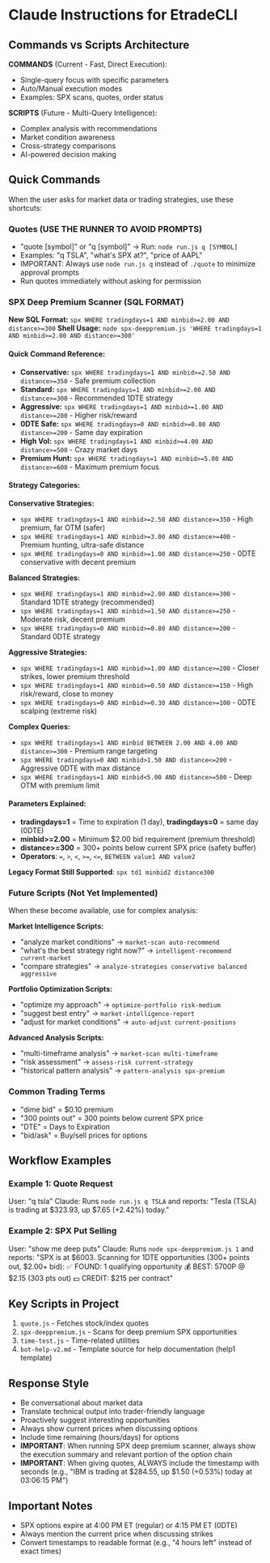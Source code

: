 # Claude Instructions for EtradeCLI

## Commands vs Scripts Architecture

**COMMANDS** (Current - Fast, Direct Execution):
- Single-query focus with specific parameters
- Auto/Manual execution modes  
- Examples: SPX scans, quotes, order status

**SCRIPTS** (Future - Multi-Query Intelligence):
- Complex analysis with recommendations
- Market condition awareness
- Cross-strategy comparisons
- AI-powered decision making

## Quick Commands

When the user asks for market data or trading strategies, use these shortcuts:

### Quotes (USE THE RUNNER TO AVOID PROMPTS)
- "quote [symbol]" or "q [symbol]" → Run: `node run.js q [SYMBOL]`
- Examples: "q TSLA", "what's SPX at?", "price of AAPL"
- IMPORTANT: Always use `node run.js q` instead of `./quote` to minimize approval prompts
- Run quotes immediately without asking for permission


### SPX Deep Premium Scanner (SQL FORMAT)
**New SQL Format:** `spx WHERE tradingdays=1 AND minbid>=2.00 AND distance>=300`
**Shell Usage:** `node spx-deeppremium.js 'WHERE tradingdays=1 AND minbid>=2.00 AND distance>=300'`

#### Quick Command Reference:
- **Conservative:** `spx WHERE tradingdays=1 AND minbid>=2.50 AND distance>=350` - Safe premium collection
- **Standard:** `spx WHERE tradingdays=1 AND minbid>=2.00 AND distance>=300` - Recommended 1DTE strategy  
- **Aggressive:** `spx WHERE tradingdays=1 AND minbid>=1.00 AND distance>=200` - Higher risk/reward
- **0DTE Safe:** `spx WHERE tradingdays=0 AND minbid>=0.80 AND distance>=200` - Same day expiration
- **High Vol:** `spx WHERE tradingdays=1 AND minbid>=4.00 AND distance>=500` - Crazy market days
- **Premium Hunt:** `spx WHERE tradingdays=1 AND minbid>=5.00 AND distance>=600` - Maximum premium focus

#### Strategy Categories:
**Conservative Strategies:**
- `spx WHERE tradingdays=1 AND minbid>=2.50 AND distance>=350` - High premium, far OTM (safer)
- `spx WHERE tradingdays=1 AND minbid>=3.00 AND distance>=400` - Premium hunting, ultra-safe distance
- `spx WHERE tradingdays=0 AND minbid>=1.00 AND distance>=250` - 0DTE conservative with decent premium

**Balanced Strategies:**
- `spx WHERE tradingdays=1 AND minbid>=2.00 AND distance>=300` - Standard 1DTE strategy (recommended)
- `spx WHERE tradingdays=1 AND minbid>=1.50 AND distance>=250` - Moderate risk, decent premium
- `spx WHERE tradingdays=0 AND minbid>=0.80 AND distance>=200` - Standard 0DTE strategy

**Aggressive Strategies:**
- `spx WHERE tradingdays=1 AND minbid>=1.00 AND distance>=200` - Closer strikes, lower premium threshold
- `spx WHERE tradingdays=1 AND minbid>=0.50 AND distance>=150` - High risk/reward, close to money
- `spx WHERE tradingdays=0 AND minbid>=0.30 AND distance>=100` - 0DTE scalping (extreme risk)

**Complex Queries:**
- `spx WHERE tradingdays=1 AND minbid BETWEEN 2.00 AND 4.00 AND distance>=300` - Premium range targeting
- `spx WHERE tradingdays=0 AND minbid>1.50 AND distance<=200` - Aggressive 0DTE with max distance
- `spx WHERE tradingdays=1 AND minbid<5.00 AND distance>=500` - Deep OTM with premium limit

#### Parameters Explained:
- **tradingdays=1** = Time to expiration (1 day), **tradingdays=0** = same day (0DTE)
- **minbid>=2.00** = Minimum $2.00 bid requirement (premium threshold)
- **distance>=300** = 300+ points below current SPX price (safety buffer)
- **Operators**: `=`, `>`, `<`, `>=`, `<=`, `BETWEEN value1 AND value2`

**Legacy Format Still Supported**: `spx td1 minbid2 distance300`

### Future Scripts (Not Yet Implemented)
When these become available, use for complex analysis:

**Market Intelligence Scripts:**
- "analyze market conditions" → `market-scan auto-recommend`
- "what's the best strategy right now?" → `intelligent-recommend current-market`
- "compare strategies" → `analyze-strategies conservative balanced aggressive`

**Portfolio Optimization Scripts:**
- "optimize my approach" → `optimize-portfolio risk-medium`
- "suggest best entry" → `market-intelligence-report`
- "adjust for market conditions" → `auto-adjust current-positions`

**Advanced Analysis Scripts:**
- "multi-timeframe analysis" → `market-scan multi-timeframe`
- "risk assessment" → `assess-risk current-strategy`
- "historical pattern analysis" → `pattern-analysis spx-premium`

### Common Trading Terms
- "dime bid" = $0.10 premium
- "300 points out" = 300 points below current SPX price
- "DTE" = Days to Expiration
- "bid/ask" = Buy/sell prices for options

## Workflow Examples

### Example 1: Quote Request
User: "q tsla"
Claude: Runs `node run.js q TSLA` and reports: "Tesla (TSLA) is trading at $323.93, up $7.65 (+2.42%) today."

### Example 2: SPX Put Selling
User: "show me deep puts"
Claude: Runs `node spx-deeppremium.js 1` and reports:
"SPX is at $6003. Scanning for 1DTE opportunities (300+ points out, $2.00+ bid):
✅ FOUND: 1 qualifying opportunity
💰 BEST: 5700P @ $2.15 (303 pts out)
💵 CREDIT: $215 per contract"


## Key Scripts in Project

1. `quote.js` - Fetches stock/index quotes
2. `spx-deeppremium.js` - Scans for deep premium SPX opportunities  
3. `time-test.js` - Time-related utilities
4. `bot-help-v2.md` - Template source for help documentation (help1 template)

## Response Style

- Be conversational about market data
- Translate technical output into trader-friendly language
- Proactively suggest interesting opportunities
- Always show current prices when discussing options
- Include time remaining (hours/days) for options
- **IMPORTANT**: When running SPX deep premium scanner, always show the execution summary and relevant portion of the option chain
- **IMPORTANT**: When giving quotes, ALWAYS include the timestamp with seconds (e.g., "IBM is trading at $284.55, up $1.50 (+0.53%) today at 03:06:15 PM")

## Important Notes

- SPX options expire at 4:00 PM ET (regular) or 4:15 PM ET (0DTE)
- Always mention the current price when discussing strikes
- Convert timestamps to readable format (e.g., "4 hours left" instead of exact times)